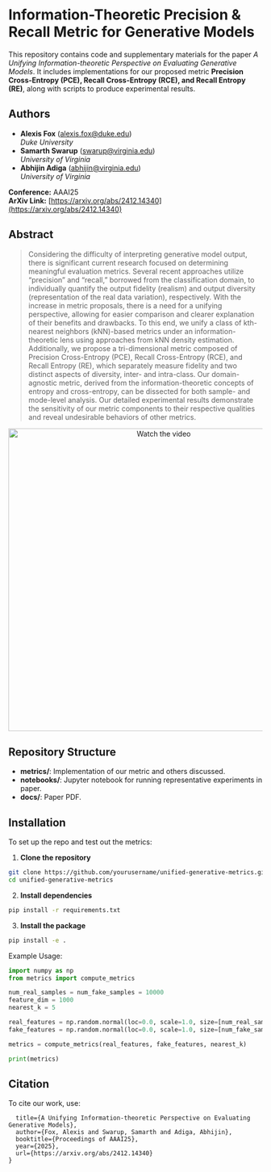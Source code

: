 # Information-Theoretic Precision & Recall Metric for Generative Models

This repository contains code and supplementary materials for the paper *A Unifying Information-theoretic Perspective on Evaluating Generative Models*. It includes implementations for our proposed metric **Precision Cross-Entropy (PCE), Recall Cross-Entropy (RCE), and Recall Entropy (RE)**, along with scripts to produce experimental results.

## Authors

- **Alexis Fox** ([alexis.fox@duke.edu](mailto:alexis.fox@duke.edu))  
  *Duke University*
- **Samarth Swarup** ([swarup@virginia.edu](mailto:swarup@virginia.edu))  
  *University of Virginia*
- **Abhijin Adiga** ([abhijin@virginia.edu](mailto:abhijin@virginia.edu))  
  *University of Virginia*

**Conference:** AAAI25  
**ArXiv Link:** [https://arxiv.org/abs/2412.14340](https://arxiv.org/abs/2412.14340)

## Abstract

> Considering the difficulty of interpreting generative model output, there is significant current research focused on determining meaningful evaluation metrics. Several recent approaches utilize “precision” and “recall,” borrowed from the classification domain, to individually quantify the output fidelity (realism) and output diversity (representation of the real data variation), respectively. With the increase in metric proposals, there is a need for a unifying perspective, allowing for easier comparison and clearer explanation of their benefits and drawbacks. To this end, we unify a class of kth-nearest neighbors (kNN)-based metrics under an information-theoretic lens using approaches from kNN density estimation. Additionally, we propose a tri-dimensional metric composed of Precision Cross-Entropy (PCE), Recall Cross-Entropy (RCE), and Recall Entropy (RE), which separately measure fidelity and two distinct aspects of diversity, inter- and intra-class. Our domain-agnostic metric, derived from the information-theoretic concepts of entropy and cross-entropy, can be dissected for both sample- and mode-level analysis. Our detailed experimental results demonstrate the sensitivity of our metric components to their respective qualities and reveal undesirable behaviors of other metrics.

<p align="center">
  <a href="https://youtu.be/GP4U6qbah1M">
    <img src="https://img.youtube.com/vi/GP4U6qbah1M/0.jpg" alt="Watch the video" width="600">
  </a>
</p>

## Repository Structure

- **metrics/**: Implementation of our metric and others discussed.
- **notebooks/**: Jupyter notebook for running representative experiments in paper.
- **docs/**: Paper PDF.

## Installation

To set up the repo and test out the metrics:


1. **Clone the repository**
```bash
git clone https://github.com/yourusername/unified-generative-metrics.git
cd unified-generative-metrics
```
2. **Install dependencies**
```bash
pip install -r requirements.txt
```
3. **Install the package**
```bash
pip install -e .
```

Example Usage:
```python
import numpy as np
from metrics import compute_metrics

num_real_samples = num_fake_samples = 10000
feature_dim = 1000
nearest_k = 5

real_features = np.random.normal(loc=0.0, scale=1.0, size=[num_real_samples, feature_dim])
fake_features = np.random.normal(loc=0.0, scale=1.0, size=[num_fake_samples, feature_dim])

metrics = compute_metrics(real_features, fake_features, nearest_k)

print(metrics)
```
## Citation
To cite our work, use:

```@inproceedings{fox2025unifying,
  title={A Unifying Information-theoretic Perspective on Evaluating Generative Models},
  author={Fox, Alexis and Swarup, Samarth and Adiga, Abhijin},
  booktitle={Proceedings of AAAI25},
  year={2025},
  url={https://arxiv.org/abs/2412.14340}
}
```
